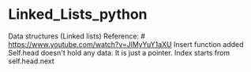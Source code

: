# Linked_Lists_python
Data structures (Linked lists)
Reference: # https://www.youtube.com/watch?v=JlMyYuY1aXU
Insert function added
Self.head doesn't hold any data. It is just a pointer. Index starts from self.head.next
